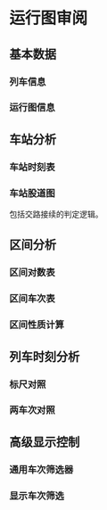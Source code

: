 # 运行图审阅

## 基本数据

### 列车信息

### 运行图信息

## 车站分析

### 车站时刻表

### 车站股道图

包括交路接续的判定逻辑。

## 区间分析

### 区间对数表

### 区间车次表

### 区间性质计算

## 列车时刻分析

### 标尺对照

### 两车次对照

## 高级显示控制

### 通用车次筛选器

### 显示车次筛选

